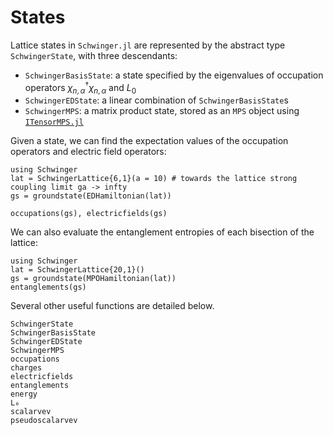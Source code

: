 # States

Lattice states in `Schwinger.jl` are represented by the abstract type `SchwingerState`, with three descendants: 
- `SchwingerBasisState`: a state specified by the eigenvalues of occupation operators $\chi^\dagger_{n,\alpha}\chi_{n,\alpha}$ and $L_0$
- `SchwingerEDState`: a linear combination of `SchwingerBasisState`s
- `SchwingerMPS`: a matrix product state, stored as an `MPS` object using [`ITensorMPS.jl`](https://github.com/ITensor/ITensorMPS.jl)

Given a state, we can find the expectation values of the occupation operators and electric field operators:
```@example sc
using Schwinger
lat = SchwingerLattice{6,1}(a = 10) # towards the lattice strong coupling limit ga -> infty
gs = groundstate(EDHamiltonian(lat))

occupations(gs), electricfields(gs)
```

We can also evaluate the entanglement entropies of each bisection of the lattice:
```@example entanglement
using Schwinger
lat = SchwingerLattice{20,1}()
gs = groundstate(MPOHamiltonian(lat))
entanglements(gs)
```

Several other useful functions are detailed below.

```@docs
SchwingerState
SchwingerBasisState
SchwingerEDState
SchwingerMPS
occupations
charges
electricfields
entanglements
energy
L₀
scalarvev
pseudoscalarvev
```